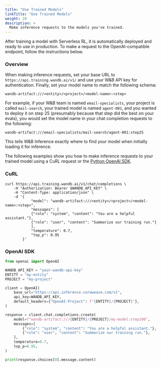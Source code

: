 ```yaml
---
title: "Use Trained Models"
linkTitle: "Use Trained Models"
weight: 20
description: >
  Make inference requests to the models you've trained.
---
```


After training a model with Serverless RL, it is automatically deployed and ready to use in production. To make a request to the OpenAI-compatible endpoint, follow the instructions below.

### Overview

When making inference requests, set your base URL to `https://api.training.wandb.ai/v1/` and use your W&B API key for authentication. Finally, set your model name to match the following schema:

`wandb-artifact:///<entity>/<project>/<model-name>:<step>`

For example, if your W&B team is named `email-specialists`, your project is called `mail-search`, your trained model is named `agent-001`, and you wanted to deploy it on step 25 (presumably because that step did the best on your evals), you would set the model name in your chat completion requests to the following:

`wandb-artifact:///email-specialists/mail-search/agent-001:step25`

This tells W&B Inference exactly where to find your model when initially loading it for inference.

The following examples show you how to make inference requests to your trained model using a CuRL request or the [Python OpenAI SDK](https://openai.github.io/openai-agents-python/).

### CuRL

```shell
curl https://api.training.wandb.ai/v1/chat/completions \
    -H "Authorization: Bearer $WANDB_API_KEY" \
    -H "Content-Type: application/json" \
    -d '{
            "model": "wandb-artifact:///<entity>/<project>/<model-name>:<step>",
            "messages": [
            {"role": "system", "content": "You are a helpful assistant."},
            {"role": "user", "content": "Summarize our training run."}
            ],
            "temperature": 0.7,
            "top_p": 0.95
        }'
```

### OpenAI SDK

```python
from openai import OpenAI

WANDB_API_KEY = "your-wandb-api-key"
ENTITY = "my-entity"
PROJECT = "my-project"

client = OpenAI(
    base_url="https://api.inference.coreweave.com/v1",
    api_key=WANDB_API_KEY,
    default_headers={"OpenAI-Project": f"{ENTITY}/{PROJECT}"},
)

response = client.chat.completions.create(
    model=f"wandb-artifact:///{ENTITY}/{PROJECT}/my-model:step100",
    messages=[
        {"role": "system", "content": "You are a helpful assistant."},
        {"role": "user", "content": "Summarize our training run."},
    ],
    temperature=0.7,
    top_p=0.95,
)

print(response.choices[0].message.content)
```